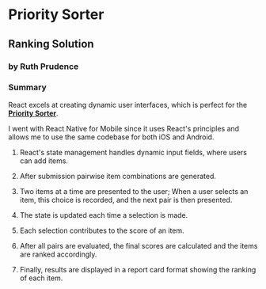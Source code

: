 # Priority Sorter
## Ranking Solution
### by Ruth Prudence

### Summary
React excels at creating dynamic user interfaces, which is perfect for the [**Priority Sorter**](https://github.com/ruthprudence/priority-sorter).

I went with React Native for Mobile since it uses React's principles and allows me to use the same codebase for both iOS and Android.

1. React's state management handles dynamic input fields, where users can add items.

1. After submission pairwise item combinations are generated. 

1. Two items at a time are presented to the user; When a user selects an item, this choice is recorded, and the next pair is then presented.

1. The state is updated each time a selection is made.

1. Each selection contributes to the score of an item. 

1. After all pairs are evaluated, the final scores are calculated and the items are ranked accordingly.

1. Finally, results are displayed in a report card format showing the ranking of each item.




